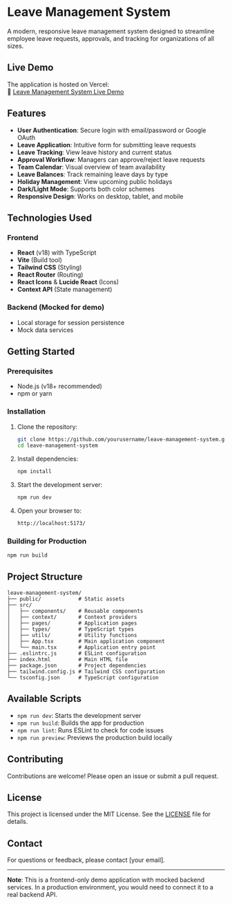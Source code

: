 # Leave Management System
A modern, responsive leave management system designed to streamline employee leave requests, approvals, and tracking for organizations of all sizes.

## Live Demo

The application is hosted on Vercel:  
🔗 [Leave Management System Live Demo](https://leave-management-system-woad.vercel.app/)

## Features

- **User Authentication**: Secure login with email/password or Google OAuth
- **Leave Application**: Intuitive form for submitting leave requests
- **Leave Tracking**: View leave history and current status
- **Approval Workflow**: Managers can approve/reject leave requests
- **Team Calendar**: Visual overview of team availability
- **Leave Balances**: Track remaining leave days by type
- **Holiday Management**: View upcoming public holidays
- **Dark/Light Mode**: Supports both color schemes
- **Responsive Design**: Works on desktop, tablet, and mobile

## Technologies Used

### Frontend
- **React** (v18) with TypeScript
- **Vite** (Build tool)
- **Tailwind CSS** (Styling)
- **React Router** (Routing)
- **React Icons** & **Lucide React** (Icons)
- **Context API** (State management)

### Backend (Mocked for demo)
- Local storage for session persistence
- Mock data services

## Getting Started

### Prerequisites

- Node.js (v18+ recommended)
- npm or yarn

### Installation

1. Clone the repository:
   ```bash
   git clone https://github.com/yourusername/leave-management-system.git
   cd leave-management-system
   ```

2. Install dependencies:
   ```bash
   npm install
   ```

3. Start the development server:
   ```bash
   npm run dev
   ```

4. Open your browser to:
   ```bash
   http://localhost:5173/
   ```

### Building for Production

```bash
npm run build
```

## Project Structure

```
leave-management-system/
├── public/            # Static assets
├── src/
│   ├── components/    # Reusable components
│   ├── context/       # Context providers
│   ├── pages/         # Application pages
│   ├── types/         # TypeScript types
│   ├── utils/         # Utility functions
│   ├── App.tsx        # Main application component
│   └── main.tsx       # Application entry point
├── .eslintrc.js       # ESLint configuration
├── index.html         # Main HTML file
├── package.json       # Project dependencies
├── tailwind.config.js # Tailwind CSS configuration
└── tsconfig.json      # TypeScript configuration
```

## Available Scripts

- `npm run dev`: Starts the development server
- `npm run build`: Builds the app for production
- `npm run lint`: Runs ESLint to check for code issues
- `npm run preview`: Previews the production build locally

## Contributing

Contributions are welcome! Please open an issue or submit a pull request.

## License

This project is licensed under the MIT License. See the [LICENSE](LICENSE) file for details.

## Contact

For questions or feedback, please contact [your email].

---

**Note**: This is a frontend-only demo application with mocked backend services. In a production environment, you would need to connect it to a real backend API.